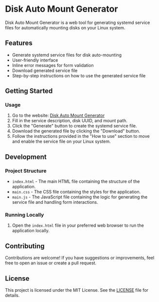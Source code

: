 # Disk Auto Mount Generator

Disk Auto Mount Generator is a web tool for generating systemd service files for automatically mounting disks on your Linux system.

## Features

- Generate systemd service files for disk auto-mounting
- User-friendly interface
- Inline error messages for form validation
- Download generated service file
- Step-by-step instructions on how to use the generated service file

## Getting Started

### Usage

1. Go to the website: [Disk Auto Mount Generator](https://gen.site)
2. Fill in the service description, disk UUID, and mount path.
3. Click the "Generate" button to create the systemd service file.
4. Download the generated file by clicking the "Download" button.
5. Follow the instructions provided in the "How to use" section to move and enable the service file on your Linux system.

## Development

### Project Structure

- `index.html` - The main HTML file containing the structure of the application.
- `main.css` - The CSS file containing the styles for the application.
- `main.js` - The JavaScript file containing the logic for generating the service file and handling form interactions.

### Running Locally

1. Open the `index.html` file in your preferred web browser to run the application locally.

## Contributing

Contributions are welcome! If you have suggestions or improvements, feel free to open an issue or create a pull request.

## License

This project is licensed under the MIT License. See the [LICENSE](LICENSE) file for details.
